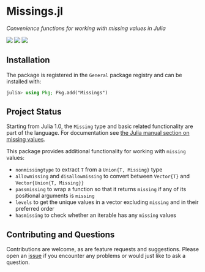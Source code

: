 # Missings.jl

*Convenience functions for working with missing values in Julia*

[![][travis-img]][travis-url] [![][appveyor-img]][appveyor-url] [![][codecov-img]][codecov-url]

## Installation

The package is registered in the `General` package registry and can be installed with:

```julia
julia> using Pkg; Pkg.add("Missings")
```

## Project Status

Starting from Julia 1.0, the `Missing` type and basic related functionality are part of the language.
For documentation see [the Julia manual section on missing values](https://docs.julialang.org/en/v1/manual/missing/index.html).

This package provides additional functionality for working with `missing` values:
- `nonmissingtype` to extract `T` from a `Union{T, Missing}` type
- `allowmissing` and `disallowmissing` to convert between `Vector{T}` and `Vector{Union{T, Missing}}`
- `passmissing` to wrap a function so that it returns `missing` if any of its positional arguments is `missing`
- `levels` to get the unique values in a vector excluding `missing` and in their preferred order
- `hasmissing` to check whether an iterable has any `missing` values

## Contributing and Questions

Contributions are welcome, as are feature requests and suggestions.
Please open an [issue][issues-url] if you encounter any problems or would just like to ask a question.

[docs-latest-img]: https://img.shields.io/badge/docs-latest-blue.svg
[docs-latest-url]: https://JuliaData.github.io/Missings.jl/latest

[docs-stable-img]: https://img.shields.io/badge/docs-stable-blue.svg
[docs-stable-url]: https://JuliaData.github.io/Missings.jl/stable

[travis-img]: https://travis-ci.org/JuliaData/Missings.jl.svg?branch=master
[travis-url]: https://travis-ci.org/JuliaData/Missings.jl

[appveyor-img]: https://ci.appveyor.com/api/projects/status/8jvl7wf1droa9h91?svg=true
[appveyor-url]: https://ci.appveyor.com/project/quinnj/missings-jl

[codecov-img]: https://codecov.io/gh/JuliaData/Missings.jl/branch/master/graph/badge.svg
[codecov-url]: https://codecov.io/gh/JuliaData/Missings.jl

[issues-url]: https://github.com/JuliaData/Missings.jl/issues
